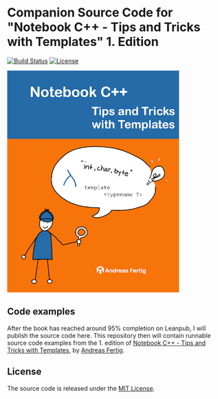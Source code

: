 # Companion Source Code for "Notebook C++ - Tips and Tricks with Templates" 1. Edition

[![Build Status](https://github.com/andreasfertig/notebookcpp-tips-and-tricks-with-templates/workflows/ci/badge.svg)](https://github.com/andreasfertig/notebookcpp-tips-and-tricks-with-templates/actions/) [![License](https://img.shields.io/badge/license-MIT-blue.svg)](/LICENSE.txt)

![Book cover](.artwork/cover.png)

## Code examples

After the book has reached around 95% completion on Leanpub, I will publish the source code here. This repository then will contain runnable source code examples from the 1. edition of [Notebook C++ - Tips and Tricks with Templates](https://andreasfertig.info/books/notebookcpp-tips-and-tricks-with-templates/), by [Andreas Fertig](https://andreasfertig.info).


## License

The source code is released under the [MIT License](/LICENSE.txt).
